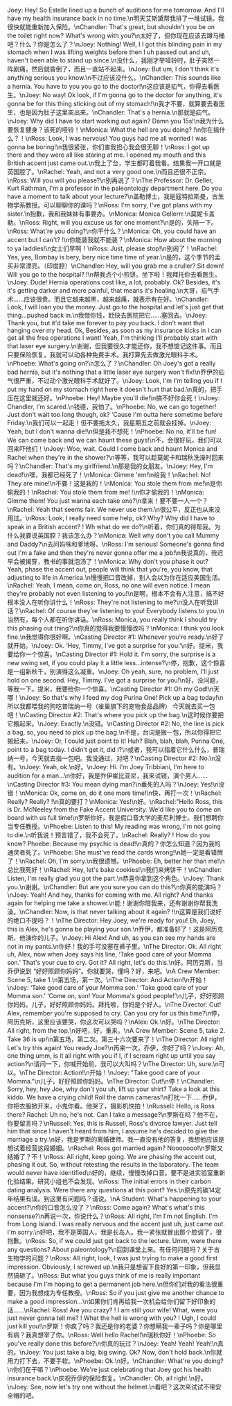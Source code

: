 Joey: Hey! So Estelle lined up a bunch of auditions for me tomorrow. And I'll have my health insurance back in no time.\n明天艾斯黛帮我排了一堆试镜。我很快就能重新加入保险。\nChandler: That's great, but shouldn't you be on the toilet right now? What's wrong with you?\n太好了，但你现在应该去蹲马桶吧？什么？你是怎么了？\nJoey: Nothing! Well, I I got this blinding pain in my stomach when I was lifting weights before then I uh passed out and uh, haven't been able to stand up since.\n没什么，我刚才举哑铃时，肚子突然一阵剧痛，然后就昏倒了，而且一直站不起来。\nJoey: But um, I don't think it's anything serious you know.\n不过应该没什么。\nChandler: This sounds like a hernia. You have to you you go to the doctor!\n这应该是疝气，你得去看医生。\nJoey: No way! Ok look, if I'm gonna go to the doctor for anything, it's gonna be for this thing sticking out of my stomach!\n我才不要，就算要去看医生，也是因为肚子这里突出来。\nChandler: That's a hernia.\n那就是疝气。\nJoey: Why did I have to start working out again? Damn you 15s!\n我为什么要恢复健身？该死的哑铃！\nMonica: What the hell are you doing? !\n你在搞什么？！\nRoss: Look, I was nervous! You guys had me all worried I was gonna be boring!\n我很紧张，你们害我担心我会很无聊！\nRoss: I got up there and they were all like staring at me. I opened my mouth and this British accent just came out.\n我上了台，学生都盯着我看。结果我一开口就是英国腔了。\nRachel: Yeah, and not a very good one.\n而且还很不正宗。\nRoss: Will you will you please?\n别再说了？\nThe Professor: Dr. Geller, Kurt Rathman, I'm a professor in the paleontology department here. Do you have a moment to talk about your lecture?\n盖勒博士，我是寇特拉斯曼，古生物学系教授。可以聊聊你的课吗？\nRoss: I'm sorry, I've got plans with my sister.\n抱歉，我和我妹妹有事要办。\nMonica: Monica Gellerrr.\n莫妮卡盖勒。\nRoss: Right, will you excuse us for one moment?\n是的，失陪一下。\nRoss: What're you doing?\n你干什么？\nMonica: Oh, you could have an accent but I can't? !\n你能装我就不能装？\nMonica: How about the morning to ya laddies!\n女士们早啊！\nRoss: Just, please stop!\n别闹了！\nRachel: Yes, yes, Bombay is bery, bery nice time time of year.\n是的，这个季节的孟买非常漂亮。（印度腔）\nChandler: Hey, will you grab me a cruller? Sit down! Will you go to the hospital? !\n帮我点个小煎饼。坐下啦！我拜托你去看医生。\nJoey: Dude! Hernia operations cost like, a lot, probably. Ok? Besides, it's it's getting darker and more painful, that means it's healing.\n大哥，疝气手术……应该很贵。而且它越来越黑，越来越痛，就表示有在好。\nChandler: Look, I will loan you the money. Just go to the hospital and let's just get that thing...pushed back in.\n我借你钱，赶快去医院把它……塞回去。\nJoey: Thank you, but it'd take me forever to pay you back. I don't want that hanging over my head. Ok, Besides, as soon as my insurance kicks in I can get all the free operations I want! Yeah, I'm thinking I'll probably start with that laser eye surgery.\n谢谢，但我要很久才能还你，我不想惦记这件事。而且只要保险恢复，我就可以动各种免费手术。我打算先去做激光眼科手术。\nPhoebe: What's going on?\n怎么了？\nChandler: Oh Joey's got a really bad hernia, but it's nothing that a little laser eye surgery won't fix!\n乔伊的疝气很严重，不过动个激光眼科手术就好了。\nJoey: Look, I'm I'm telling you if I put my hand on my stomach right here it doesn't hurt that bad.\n真的，把手压在这里就还好。\nPhoebe: Hey! Maybe you'll die!\n搞不好你会死！\nJoey: Chandler, I'm scared.\n钱德，我怕了。\nPhoebe: No, we can go together! Just don't wait too long though, ok? 'Cause I'm outta here sometime before Friday.\n我们可以一起走！但不要拖太久，我星期五之前就会挂掉。\nJoey: Yeah, but I don't wanna die!\n但是我不想死！\nPhoebe: No no, it'll be fun! We can come back and we can haunt these guys!\n不，会很好玩，我们可以回来吓他们！\nJoey: Woo, wait. Could I come back and haunt Monica and Rachel when they're in the shower?\n等等，我可以趁莫妮卡和瑞秋洗澡时回来吗？\nChandler: That's my girlfriend.\n那是我的女朋友。\nJoey: Hey, I'm dead!\n嘿，我都已经死了！\nMonica: Gimme 'em!\n给我！\nRachel: No! They are mine!\n不要！这是我的！\nMonica: You stole them from me!\n是你偷我的！\nRachel: You stole them from me! !\n你才偷我的！\nMonica: Gimme them! You just wanna each take one?\n拿来！要不要一人一个？\nRachel: Yeah that seems fair. We never use them.\n很公平，反正也从来没用过。\nRoss: Look, I really need some help, ok? Why? Why did I have to speak in a British accent? ! Wh what do we do?\n听着，你们真的得帮我。为什么我要说英国腔？我该怎么办？\nMonica: Well why don't you call Mummy and Daddy?\n去问妈咪和爹地呀。\nRoss: I'm serious! Someone's gonna find out I'm a fake and then they're never gonna offer me a job!\n我说真的，我迟早会被揭穿，教书的事就泡汤了！\nMonica: Why don't you phase it out? Yeah, phase the accent out, people will think that you're, you know, that adjusting to life in America.\n慢慢把口音改掉，别人会以为你在适应美国生活。\nRachel: Yeah, I mean, come on, Ross, no one will even notice. I mean they're probably not even listening to you!\n是啊，根本不会有人注意，搞不好根本没人在听你讲什么！\nRoss: They're not listening to me?\n没人在听我讲话？\nRachel: Of course they're listening to you! Everybody listens to you.\n当然有，每个人都在听你讲话。\nRoss: Monica, you really think I should try this phasing out thing?\n你真的觉得我要慢慢改吗？\nMonica: I think you look fine.\n我觉得你很好啊。\nCasting Director #1: Whenever you're ready.\n好了就开始。\nJoey: Ok. ‘Hey, Timmy, I've got a surprise for you.’\n好。提米，我要给你一个惊喜。\nCasting Director #1: Hold it. I'm sorry, the surprise is a new swing set, if you could play it a little less...intense?\n停，抱歉，这个惊喜是一组新秋千，别演得这么凝重。\nJoey: Oh yeah, sure, no problem, I'll just hold on one second. Hey, Timmy. I've got a surprise for you!\n好，没问题，等我一下。提米，我要给你一个惊喜。\nCasting Director #1: Oh my God!\n天哪！\nJoey: So that's why I feed my dog Purina One! Pick up a bag today!\n所以我都喂我的狗吃普瑞纳一号（雀巢旗下的宠物食品品牌） 今天就去买一包吧！\nCasting Director #2: That's where you pick up the bag.\n这时候你要把它搬起来。\nJoey: Exactly.\n没错。\nCasting Director #2: No, the line is pick a bag, so, you need to pick up the bag.\n不是，台词是搬一包，所以你得把它搬起来。\nJoey: Or, I could just point to it! Huh? Blah, blah, blah, Purina One, point to a bag today. I didn't get it, did I?\n或者，我可以指着它什么什么，普瑞纳一号，今天就去指一包吧。我没通过，对吧？\nCasting Director #2: No.\n没有。\nJoey: Yeah, ok.\n好。\nJoey: Hi. I'm Joey Tribbiani, I'm here to audition for a man…\n你好，我是乔伊崔比亚尼，我来试镜，演个男人……\nCasting Director #3: You mean dying man?\n垂死的人吗？\nJoey: Yes!\n没错！\nMonica: Ok, come on, do it one more time!\n快，再打一次！\nRachel: Really? Really? !\n真的要打？\nMonica: Yes!\n好。\nRachel:"Hello Ross, this is Dr. McNeeley from the Fake Accent University. We'd like you to come on board with us full time!\n罗斯你好，我是假口音大学的麦尼利博士。我们想聘你当专任教授。\nPhoebe: Listen to this! My reading was wrong, I'm not going to die.\n听我说！预言错了，我不会死了。\nRachel: Really? ! How do you know? Phoebe: Because my psychic is dead!\n真的？你怎么知道？因为我的通灵者死了。\nPhoebe: She must've read the cards wrong!\n她一定是看错牌了！\nRachel: Oh, I'm sorry.\n我很遗憾。\nPhoebe: Eh, better her than me!\n总比我死好！\nRachel: Hey, let's bake cookies!\n我们来烤饼干！\nChandler: Listen, I'm really glad you got the part.\n恭喜你拿到这个角色。\nJoey: Thank you.\n谢谢。\nChandler: But are you sure you can do this?\n你真的能演吗？\nJoey: Yeah! And hey, thanks for coming with me. All right? And thanks again for helping me take a shower.\n能！谢谢你陪我来，还有谢谢你帮我洗澡。\nChandler: Now, is that never talking about it again? !\n这算是我们说好的绝口不提吗？！\nThe Director: Hey Joey, we're ready for you! Eh, Joey, this is Alex, he's gonna be playing your son.\n乔伊，都准备好了！这是阿历克斯，他演你的儿子。\nJoey: Hi Alex! And uh, as you can see my hands are not in my pants.\n你好！我的手可没塞在裤子里。\nThe Director: Ok. All right uh, Alex, now when Joey says his line, ‘Take good care of your Momma son.’ That's your cue to cry. Got it? All right, let's do this.\n好。阿历克斯，当乔伊说到 “好好照顾你妈妈”。你就要哭，懂吗？好，来吧。\nA Crew Member: Scene 5, take 1.\n第五场，第一次。\nThe Director: And Action!\n开始！\nJoey: ‘Take good care of your Momma son.’ ‘Take good care of your Momma son.’ ‘Come on, son! Your Momma's good people!’\n儿子，好好照顾你妈妈。儿子，好好照顾你妈妈。拜托啦，你妈是个好人。\nThe Director: Cut! Alex, remember you're supposed to cry. Can you cry for us this time?\n停，阿历克斯，这里应该要哭，你这次可以哭吗？\nAlex: Ok.\n好。\nThe Director: All right, from the top.\n好吧，好，重来。\nA Crew Member: Scene 5, take 2. Take 36 is up!\n第五场，第二次。第三十六次要来了！\nThe Director: All right! Let's try this again! You ready Joe?\n再来一次，乔伊，你好了吗？\nJoey: Ah, one thing umm, is it all right with you if I, if I scream right up until you say action?\n请问一下，你喊开始前，我可以大叫吗？\nThe Director: Uh, sure.\n可以。\nThe Director: Action!\n开始！\nJoey: "Take good care of your Momma."\n儿子，好好照顾你妈妈。\nThe Director: Cut!\n停！\nChandler: Sorry, hey, hey Joe, why don't you uh, lift up your shirt? Take a look at this kiddo. We have a crying child! Roll the damn cameras!\n打扰一下……乔伊，你把衣服掀开来，小鬼你看。他哭了，摄影机快拍！\nRussell: Hello, is Ross there? Rachel: Uh no, he's not. Can I take a message?\n罗斯在吗？他不在，你要留言吗？\nRussell: Yes, this is Russell, Ross's divorce lawyer. Just tell him that since I haven't heard from him, I assume he's decided to give the marriage a try.\n好，我是罗斯的离婚律师。我一直没有他的答复，我想他应该是想试着经营这段婚姻。\nRachel: Ross got married again? Nooooooo!\n罗斯又结婚了？不！\nRoss: All right, keep going. We are phasing the accent out, phasing it out. So, without retesting the results in the laboratory. The team would never have identified\n好的，继续，慢慢改掉口音。要不是进实验室重新化验结果。研究小组也不会发现。\nRoss: The initial errors in their carbon dating analysis. Were there any questions at this point? Yes.\n原先的碳14定年结果有误。到这里有问题吗？请说。\nA Student: What's happening to your accent?\n你的口音怎么没了？\nRoss: Come again? What's what's this nonsense?\n再说一次，你说什么？\nRoss: All right, I'm I'm not English. I'm from Long Island. I was really nervous and the accent just uh, just came out. I'm sorry.\n好吧，我不是英国人，我是长岛人。我一紧张就冒出那个腔调了，很抱歉。\nRoss: So, if we could just get back to the lecture. Umm, were there any questions? About paleontology?\n回到课堂上来。有任何问题吗？关于古生物学的问题？\nRoss: All right, look, I was just trying to make a good first impression. Obviously, I screwed up.\n我只是想留下良好的第一印象，但我显然搞砸了。\nRoss: But what you guys think of me is really important because I'm I'm hoping to get a permanent job here.\n但你们对我的看法很重要，因为我想成为专任教授。\nRoss: So if you just give me another chance to make a good impression...\n如果你们肯再给我一次机会给你们留下好印象的话……\nRachel: Ross! Are you crazy? ! I am still your wife! What, were you just never gonna tell me? ! What the hell is wrong with you? ! Ugh, I could just kill you!\n罗斯！你疯了吗？我还是你的老婆？你想瞒我一辈子吗？你是哪里有病？我真想宰了你。\nRoss: Well hello Rachel!\n瑞秋你好！\nPhoebe: So you've really done this before?\n你真的玩过？\nJoey: Yeah! Yeah! Yeah!\n真的。\nJoey: You just take a big, big swing. Ok? Now, don't hold back.\n你就用力打下去，不要手软。\nPhoebe: Ok.\n好。\nChandler: What're you doing?\n你们在干嘛？\nPhoebe: We're just celebrating that Joey got his health insurance back.\n庆祝乔伊的保险恢复。\nChandler: Oh, all right.\n好。\nJoey: See, now let's try one without the helmet.\n看吧？这次来试试不带安全帽的吧。
        